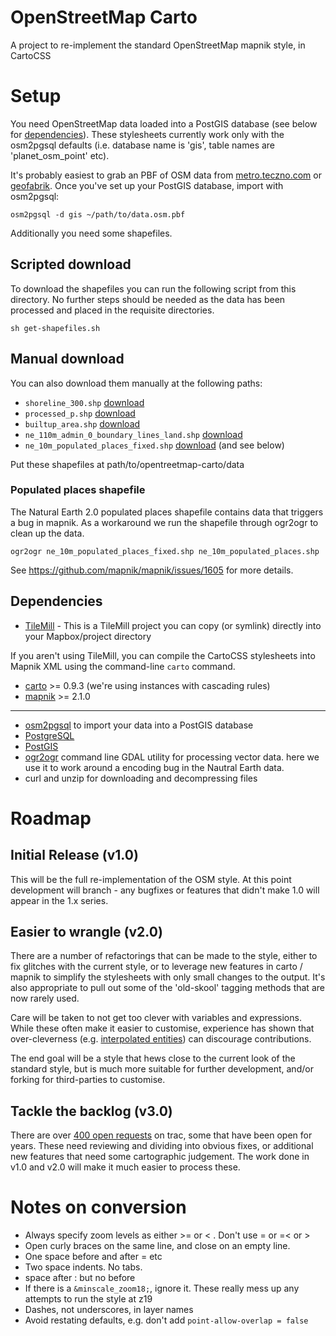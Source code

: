 # OpenStreetMap Carto

A project to re-implement the standard OpenStreetMap mapnik style, in CartoCSS

# Setup

You need OpenStreetMap data loaded into a PostGIS database (see below for [dependencies](https://github.com/gravitystorm/openstreetmap-carto#dependencies)). These stylesheets currently work only with the osm2pgsql defaults (i.e. database name is 'gis', table names are 'planet_osm_point' etc).

It's probably easiest to grab an PBF of OSM data from [metro.teczno.com](http://metro.teczno.com/) or [geofabrik](http://download.geofabrik.de/). Once you've set up your PostGIS database, import with osm2pgsql:

```
osm2pgsql -d gis ~/path/to/data.osm.pbf
```

Additionally you need some shapefiles.

## Scripted download

To download the shapefiles you can run the following script from this directory. No further steps should be needed as the data has been processed and placed in the requisite directories.

```
sh get-shapefiles.sh
```

## Manual download

You can also download them manually at the following paths:

* `shoreline_300.shp` [download](http://tile.openstreetmap.org/shoreline_300.tar.bz2)
* `processed_p.shp` [download](http://tile.openstreetmap.org/processed_p.tar.bz2)
* `builtup_area.shp` [download](http://tile.openstreetmap.org/world_boundaries-spherical.tgz)
* `ne_110m_admin_0_boundary_lines_land.shp` [download](http://www.naturalearthdata.com/http//www.naturalearthdata.com/download/110m/cultural/ne_110m_admin_0_boundary_lines_land.zip)
* `ne_10m_populated_places_fixed.shp` [download](http://www.naturalearthdata.com/http//www.naturalearthdata.com/download/10m/cultural/ne_10m_populated_places.zip) (and see below)

Put these shapefiles at path/to/opentreetmap-carto/data

### Populated places shapefile

The Natural Earth 2.0 populated places shapefile contains data that triggers a bug in mapnik. As
a workaround we run the shapefile through ogr2ogr to clean up the data.

```
ogr2ogr ne_10m_populated_places_fixed.shp ne_10m_populated_places.shp
```

See https://github.com/mapnik/mapnik/issues/1605 for more details.

## Dependencies

* [TileMill](http://mapbox.com/tilemill) - This is a TileMill project you can copy (or symlink) directly into your Mapbox/project directory

If you aren't using TileMill, you can compile the CartoCSS stylesheets into Mapnik XML using the command-line `carto` command.

* [carto](https://github.com/mapbox/carto) >= 0.9.3 (we're using instances with cascading rules)
* [mapnik](https://github.com/mapnik/mapnik/wiki/Mapnik-Installation) >= 2.1.0

---

* [osm2pgsql](http://wiki.openstreetmap.org/wiki/Osm2pgsql) to import your data into a PostGIS database
* [PostgreSQL](http://www.postgresql.org/)
* [PostGIS](http://postgis.org/)
* [ogr2ogr](http://www.gdal.org/) command line GDAL utility for processing vector data. here we use it to work around a encoding bug in the Nautral Earth data.
* curl and unzip for downloading and decompressing files

# Roadmap

## Initial Release (v1.0)

This will be the full re-implementation of the OSM style. At this point development will
branch - any bugfixes or features that didn't make 1.0 will appear in the 1.x series.

## Easier to wrangle (v2.0)

There are a number of refactorings that can be made to the style, either to fix glitches
with the current style, or to leverage new features in carto / mapnik to simplify the stylesheets
with only small changes to the output. It's also appropriate to pull out some of the 'old-skool'
tagging methods that are now rarely used.

Care will be taken to not get too clever with variables and expressions. While these often make
it easier to customise, experience has shown that over-cleverness (e.g. [interpolated entities][cleverness])
can discourage contributions.

The end goal will be a style that hews close to the current look of the standard style, but is
much more suitable for further development, and/or forking for third-parties to customise.

## Tackle the backlog (v3.0)

There are over [400 open requests][trac] on trac, some that have been open for years. These need
reviewing and dividing into obvious fixes, or additional new features that need some cartographic
judgement. The work done in v1.0 and v2.0 will make it much easier to process these.

# Notes on conversion

* Always specify zoom levels as either >= or < . Don't use = or =< or >
* Open curly braces on the same line, and close on an empty line.
* One space before and after =  etc
* Two space indents. No tabs.
* space after : but no before
* If there is a `&minscale_zoom18;`, ignore it. These really mess up any attempts to run the style at z19
* Dashes, not underscores, in layer names
* Avoid restating defaults, e.g. don't add `point-allow-overlap = false`

[trac]: https://trac.openstreetmap.org/query?component=mapnik&status=!closed&order=changetime&desc=1&max=500
[cleverness]: https://github.com/openstreetmap/mapnik-stylesheets/blob/master/inc/settings.xml.inc.template#L16
